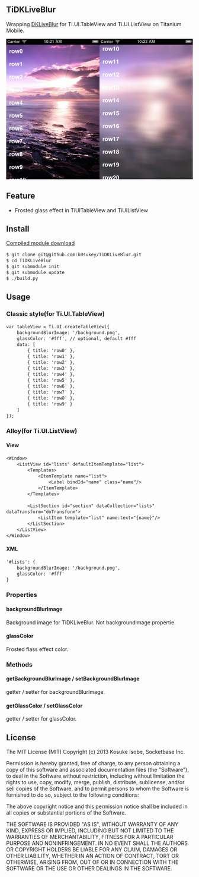 ## TiDKLiveBlur

Wrapping [DKLiveBlur](https://github.com/kronik/DKLiveBlur) for Ti.UI.TableView and Ti.UI.ListView on Titanium Mobile.

![image](TiDKLiveBlur.png)

## Feature
* Frosted glass effect in TiUITableView and TiUIListView

## Install
[Compiled module download](be.k0suke.tidkliveblur-iphone-0.1.zip)

```
$ git clone git@github.com:k0sukey/TiDKLiveBlur.git
$ cd TiDKLiveBlur
$ git submodule init
$ git submodule update
$ ./build.py
```

## Usage
### Classic style(for Ti.UI.TableView)
```
var tableView = Ti.UI.createTableView({
	backgroundBlurImage: '/background.png',
	glassColor: '#fff', // optional, default #fff
	data: [
		{ title: 'row0' },
		{ title: 'row1' },
		{ title: 'row2' },
		{ title: 'row3' },
		{ title: 'row4' },
		{ title: 'row5' },
		{ title: 'row6' },
		{ title: 'row7' },
		{ title: 'row8' },
		{ title: 'row9' }
	]
});
```

### Alloy(for Ti.UI.ListView)
#### View
```
<Window>
	<ListView id="lists" defaultItemTemplate="list">
		<Templates>
			<ItemTemplate name="list">
				<Label bindId="name" class="name"/>
			</ItemTemplate>
		</Templates>

		<ListSection id="section" dataCollection="lists" dataTransform="doTransform">
			<ListItem template="list" name:text="{name}"/>
		</ListSection>
	</ListView>
</Window>
```

#### XML
```
'#lists': {
	backgroundBlurImage: '/background.png',
	glassColor: '#fff'
}
```

### Properties
#### backgroundBlurImage
Background image for TiDKLiveBlur.
Not backgroundImage propertie.

#### glassColor
Frosted flass effect color.

### Methods
#### getBackgroundBlurImage / setBackgroundBlurImage
getter / setter for backgroundBlurImage.

#### getGlassColor / setGlassColor
getter / setter for glassColor.

## License

The MIT License (MIT) Copyright (c) 2013 Kosuke Isobe, Socketbase Inc.

Permission is hereby granted, free of charge, to any person obtaining a copy of this software and associated documentation files (the "Software"), to deal in the Software without restriction, including without limitation the rights to use, copy, modify, merge, publish, distribute, sublicense, and/or sell copies of the Software, and to permit persons to whom the Software is furnished to do so, subject to the following conditions:

The above copyright notice and this permission notice shall be included in all copies or substantial portions of the Software.

THE SOFTWARE IS PROVIDED "AS IS", WITHOUT WARRANTY OF ANY KIND, EXPRESS OR IMPLIED, INCLUDING BUT NOT LIMITED TO THE WARRANTIES OF MERCHANTABILITY, FITNESS FOR A PARTICULAR PURPOSE AND NONINFRINGEMENT. IN NO EVENT SHALL THE AUTHORS OR COPYRIGHT HOLDERS BE LIABLE FOR ANY CLAIM, DAMAGES OR OTHER LIABILITY, WHETHER IN AN ACTION OF CONTRACT, TORT OR OTHERWISE, ARISING FROM, OUT OF OR IN CONNECTION WITH THE SOFTWARE OR THE USE OR OTHER DEALINGS IN THE SOFTWARE.
